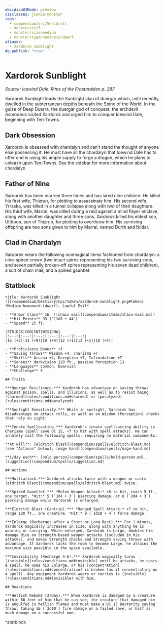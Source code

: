 ```yaml
---
obsidianUIMode: preview
cssclasses: json5e-monster
tags:
  - compendium/src/5e/idrotf
  - monster/cr/5
  - monster/size/medium
  - monster/type/humanoid/dwarf
aliases:
  - Xardorok Sunblight
dg-publish: "true"
---
```

# Xardorok Sunblight
*Source: Icewind Dale: Rime of the Frostmaiden p. 287*  

Xardorok Sunblight leads the Sunblight clan of duergar which, until recently, dwelled in the subterranean depths beneath the Spine of the World. In the guise of Deep Duerra, the duergar god of conquest, the archdevil Asmodeus visited Xardorok and urged him to conquer Icewind Dale, beginning with Ten-Towns.

## Dark Obsession

Xardorok is obsessed with chardalyn and can't stand the thought of anyone else possessing it. He must have all the chardalyn that Icewind Dale has to offer and is using his ample supply to forge a dragon, which he plans to unleash upon Ten-Towns. See the sidebar for more information about chardalyn.

## Father of Nine

Xardorok has been married three times and has sired nine children. He killed his first wife, Thizrun, for plotting to assassinate him. His second wife, Yrraska, was killed in a tunnel collapse along with two of their daughters. His third wife, Marral, was killed during a raid against a mind flayer enclave, along with another daughter and three sons. Xardorok killed his eldest son, Ulthoon, son of Thizrun, for plotting to overthrow him. His surviving offspring are two sons given to him by Marral, named Durth and Nildar.

## Clad in Chardalyn

Xardorok wears the following nonmagical items fashioned from chardalyn: a nine-spired crown (two intact spires representing his two surviving sons, and seven partially broken-off spires representing his seven dead children), a suit of chain mail, and a spiked gauntlet.

## Statblock

```ad-statblock
title: Xardorok Sunblight
![](compendium/bestiary/npc/token/xardorok-sunblight.png#token)
*Medium humanoid (dwarf), Lawful Evil*

- **Armor Class** 16  ([chain mail](compendium/items/chain-mail.md))
- **Hit Points** 93 (`11d8 + 44`)
- **Speed** 25 ft.

|STR|DEX|CON|INT|WIS|CHA|
|:---:|:---:|:---:|:---:|:---:|:---:|
|16 (+3)|11 (+0)|18 (+4)|12 (+1)|13 (+1)|18 (+4)|

- **Proficiency Bonus** +3
- **Saving Throws** Wisdom +4, Charisma +7
- **Skills** Arcana +4, Deception +7, Intimidation +7
- **Senses** darkvision 120 ft., passive Perception 11
- **Languages** Common, Dwarvish
- **Challenge** 5

## Traits

***Duergar Resilience.*** Xardorok has advantage on saving throws against poison, spells, and illusions, as well as to resist being [charmed](rules/conditions.md#charmed) or [paralyzed](rules/conditions.md#paralyzed).

***Sunlight Sensitivity.*** While in sunlight, Xardorok has disadvantage on attack rolls, as well as on Wisdom (Perception) checks that rely on sight.

***Innate Spellcasting.*** Xardorok's innate spellcasting ability is Charisma (spell save DC 15, +7 to hit with spell attacks). He can innately cast the following spells, requiring no material components:

**At will**: [eldritch blast](compendium/spells/eldritch-blast.md) (see "Actions" below), [mage hand](compendium/spells/mage-hand.md)

**1/day each**: [hold person](compendium/spells/hold-person.md), [suggestion](compendium/spells/suggestion.md)

## Actions

***Multiattack.*** Xardorok attacks twice with a weapon or casts [eldritch blast](compendium/spells/eldritch-blast.md) twice.

***Spiked Gauntlet.*** *Melee Weapon Attack:* +6 to hit, reach 5 ft., one target. *Hit:* 5 (`1d4 + 3`) piercing damage, or 8 (`2d4 + 3`) piercing damage while Xardorok is enlarged.

***Eldritch Blast (Cantrip).*** *Ranged Spell Attack:* +7 to hit, range 120 ft., one creature. *Hit:* 9 (`1d10 + 4`) force damage.

***Enlarge (Recharges after a Short or Long Rest).*** For 1 minute, Xardorok magically increases in size, along with anything he is wearing or carrying. While enlarged, Xardorok is Large, doubles his damage dice on Strength-based weapon attacks (included in his attacks), and makes Strength checks and Strength saving throws with advantage. If Xardorok lacks the room to become Large, he attains the maximum size possible in the space available.

***Invisibility (Recharge 4-6).*** Xardorok magically turns [invisible](rules/conditions.md#invisible) until he attacks, he casts a spell, he uses his Enlarge, or his [concentration](rules/conditions.md#concentration) is broken (as if concentrating on a spell). Any equipment Xardorok wears or carries is [invisible](rules/conditions.md#invisible) with him.

## Reactions

***Hellish Rebuke (2/Day).*** When Xardorok is damaged by a creature within 60 feet of him that he can see, the creature that damaged him is engulfed in hellish flames and must make a DC 15 Dexterity saving throw, taking 16 (`3d10`) fire damage on a failed save, or half as much damage on a successful one.
```
^statblock